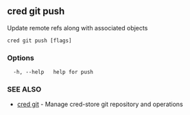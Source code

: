 ## cred git push

Update remote refs along with associated objects

```
cred git push [flags]
```

### Options

```
  -h, --help   help for push
```

### SEE ALSO

* [cred git](cred_git.md)	 - Manage cred-store git repository and operations

